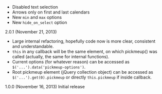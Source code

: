* Disabled text selection
* Arrows only on first and last calendars
* New `min` and `max` options
* New `hide_on_select` option

2.0.1 (November 21, 2013)
* Large internal refactoring, hopefully code now is more clear,  consistent and understandable.
* `this` in any callback will be the same element, on which pickmeup() was called (actually, the same for internal functions).
* Current options (for whatever reason) can be accessed as `$('...').data('pickmeup-options')`.
* Root pickmeup element (jQuery collection object) can be accessed as `$('...').get(0).pickmeup` or directly `this.pickmeup` if inside callback.

1.0.0 (November 16, 2013)
Initial release